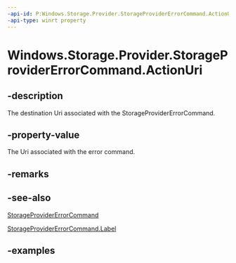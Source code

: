 ```yaml
---
-api-id: P:Windows.Storage.Provider.StorageProviderErrorCommand.ActionUri
-api-type: winrt property
---
```


# Windows.Storage.Provider.StorageProviderErrorCommand.ActionUri

<!--
public System.Uri ActionUri { get; }
-->


## -description
The destination Uri associated with the StorageProviderErrorCommand.

## -property-value
The Uri associated with the error command.

## -remarks

## -see-also
[StorageProviderErrorCommand](storageprovidererrorcommand.md)

[StorageProviderErrorCommand.Label](storageprovidererrorcommand_label.md)

## -examples


